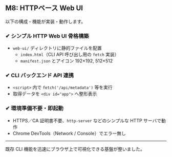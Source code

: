## M8: HTTPベース Web UI

以下の構成・機能が実装・動作します。

### ✔︎ シンプル HTTP Web UI 骨格構築
- `web-ui/` ディレクトリに静的ファイルを配置
    - `index.html`（CLI API 呼び出し用の `fetch` 実装）
    - `manifest.json` とアイコン 192×192, 512×512

### ✔︎ CLI バックエンド API 連携
- `<script>` 内で `fetch('/api/metadata')` 等を実行
- 取得データを `<div id="app">` へ整形表示

### ✔︎ 環境準備不要・即起動
- HTTPS／CA 証明書不要、`http-server` などのシンプルな HTTP サーバで動作
- Chrome DevTools（Network / Console）でエラー無し

---
 
既存 CLI 機能を迅速にブラウザ上で可視化できる基盤が整いました。  
